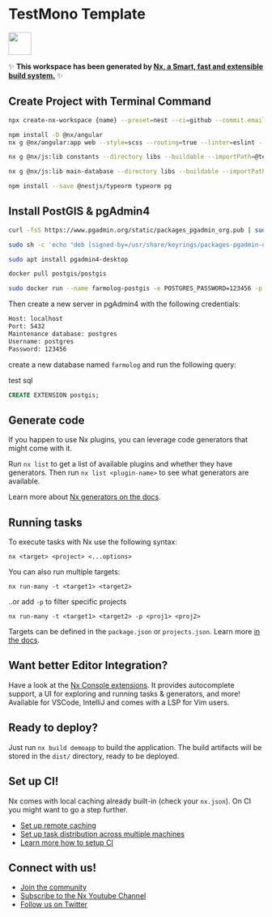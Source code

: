 # TestMono Template

<a alt="Nx logo" href="https://nx.dev" target="_blank" rel="noreferrer"><img src="https://raw.githubusercontent.com/nrwl/nx/master/images/nx-logo.png" width="45"></a>

✨ **This workspace has been generated by [Nx, a Smart, fast and extensible build system.](https://nx.dev)** ✨


## Create Project with Terminal Command
 

```bash
npx create-nx-workspace {name} --preset=nest --ci=github --commit.email={githubmail} --defaultBase=master --docker=true --name={workspaceName} --appName={api app name} --nxCloud=false
```

```bash
npm install -D @nx/angular
nx g @nx/angular:app web --style=scss --routing=true --linter=eslint --unitTestRunner=jest --e2eTestRunner=cypress --tags=scope:web,type:app --directory=apps --frontendProject={frontend app name}
```

```bash
nx g @nx/js:lib constants --directory libs --buildable --importPath=@test-mono/constants --tags=scope:constants,type:lib --unitTestRunner=none --linter=eslint
```

```bash
nx g @nx/js:lib main-database --directory libs --buildable --importPath=@test-mono/main-database
```

```bash
npm install --save @nestjs/typeorm typeorm pg
```


## Install PostGIS & pgAdmin4

```bash
curl -fsS https://www.pgadmin.org/static/packages_pgadmin_org.pub | sudo gpg --dearmor -o /usr/share/keyrings/packages-pgadmin-org.gpg
```

```bash
sudo sh -c 'echo "deb [signed-by=/usr/share/keyrings/packages-pgadmin-org.gpg] https://ftp.postgresql.org/pub/pgadmin/pgadmin4/apt/$(lsb_release -cs) pgadmin4 main" > /etc/apt/sources.list.d/pgadmin4.list && apt update'
```

```bash
sudo apt install pgadmin4-desktop
```

```bash
docker pull postgis/postgis
```

```bash
sudo docker run --name farmolog-postgis -e POSTGRES_PASSWORD=123456 -p 5432:5432 -d postgis/postgis
```

Then create a new server in pgAdmin4 with the following credentials:

```bash
Host: localhost
Port: 5432
Maintenance database: postgres
Username: postgres
Password: 123456
```

create a new database named `farmolog` and run the following query:

test sql
```sql
CREATE EXTENSION postgis;
```







## Generate code

If you happen to use Nx plugins, you can leverage code generators that might come with it.

Run `nx list` to get a list of available plugins and whether they have generators. Then run `nx list <plugin-name>` to see what generators are available.

Learn more about [Nx generators on the docs](https://nx.dev/plugin-features/use-code-generators).

## Running tasks

To execute tasks with Nx use the following syntax:

```
nx <target> <project> <...options>
```

You can also run multiple targets:

```
nx run-many -t <target1> <target2>
```

..or add `-p` to filter specific projects

```
nx run-many -t <target1> <target2> -p <proj1> <proj2>
```

Targets can be defined in the `package.json` or `projects.json`. Learn more [in the docs](https://nx.dev/core-features/run-tasks).

## Want better Editor Integration?

Have a look at the [Nx Console extensions](https://nx.dev/nx-console). It provides autocomplete support, a UI for exploring and running tasks & generators, and more! Available for VSCode, IntelliJ and comes with a LSP for Vim users.

## Ready to deploy?

Just run `nx build demoapp` to build the application. The build artifacts will be stored in the `dist/` directory, ready to be deployed.

## Set up CI!

Nx comes with local caching already built-in (check your `nx.json`). On CI you might want to go a step further.

- [Set up remote caching](https://nx.dev/core-features/share-your-cache)
- [Set up task distribution across multiple machines](https://nx.dev/core-features/distribute-task-execution)
- [Learn more how to setup CI](https://nx.dev/recipes/ci)

## Connect with us!

- [Join the community](https://nx.dev/community)
- [Subscribe to the Nx Youtube Channel](https://www.youtube.com/@nxdevtools)
- [Follow us on Twitter](https://twitter.com/nxdevtools)
